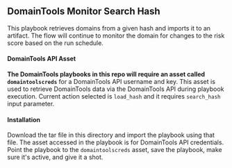 ## DomainTools Monitor Search Hash

This playbook retrieves domains from a given hash and imports it to an artifact. The flow will continue to monitor the domain for changes to the risk score based on the run schedule.

#### DomainTools API Asset

**The DomainTools playbooks in this repo will require an asset called `domaintoolscreds`** for a DomainTools API username and key. This asset is used to retrieve DomainTools data via the DomainTools API during playbook execution. Current action selected is `load_hash` and it requires `search_hash` input parameter.
<br>

#### Installation

Download the tar file in this directory and import the playbook using that file. The asset accessed in the playbook is for DomainTools API credentials. Point the playbook to the `domaintoolscreds` asset, save the playbook, make sure it's active, and give it a shot.
